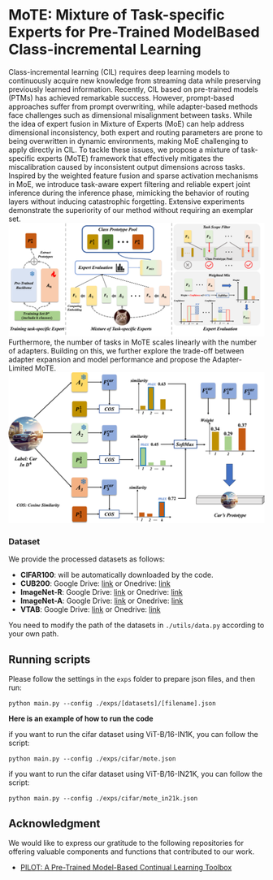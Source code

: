 # MoTE: Mixture of Task-specific Experts for Pre-Trained ModelBased Class-incremental Learning

Class-incremental learning (CIL) requires deep learning models to continuously acquire new knowledge from streaming data while preserving previously learned information. Recently, CIL based on pre-trained models (PTMs) has achieved remarkable success. However, prompt-based approaches suffer from prompt overwriting, while adapter-based methods face challenges such as dimensional misalignment between tasks. While the idea of expert fusion in Mixture of Experts (MoE) can help address dimensional inconsistency, both expert and routing parameters are prone to being overwritten in dynamic environments, making MoE challenging to apply directly in CIL. To tackle these issues, we propose a mixture of task-specific experts (MoTE) framework that effectively mitigates the miscalibration caused by inconsistent output dimensions across tasks. Inspired by the weighted feature fusion and sparse activation mechanisms in MoE, we introduce task-aware expert filtering and reliable expert joint inference during the inference phase, mimicking the behavior of routing layers without inducing catastrophic forgetting. Extensive experiments demonstrate the superiority of our method without requiring an exemplar set. 
<img src='resources/mote.png' width='900'>
Furthermore, the number of tasks in MoTE scales linearly with the number of adapters. Building on this, we further explore the trade-off between adapter expansion and model performance and propose the Adapter-Limited MoTE.
<img src='resources/adapter_limited.png' width='900'>

### Dataset
We provide the processed datasets as follows:
- **CIFAR100**: will be automatically downloaded by the code.
- **CUB200**:  Google Drive: [link](https://drive.google.com/file/d/1XbUpnWpJPnItt5zQ6sHJnsjPncnNLvWb/view?usp=sharing) or Onedrive: [link](https://entuedu-my.sharepoint.com/:u:/g/personal/n2207876b_e_ntu_edu_sg/EVV4pT9VJ9pBrVs2x0lcwd0BlVQCtSrdbLVfhuajMry-lA?e=L6Wjsc)
- **ImageNet-R**: Google Drive: [link](https://drive.google.com/file/d/1SG4TbiL8_DooekztyCVK8mPmfhMo8fkR/view?usp=sharing) or Onedrive: [link](https://entuedu-my.sharepoint.com/:u:/g/personal/n2207876b_e_ntu_edu_sg/EU4jyLL29CtBsZkB6y-JSbgBzWF5YHhBAUz1Qw8qM2954A?e=hlWpNW)
- **ImageNet-A**: Google Drive: [link](https://drive.google.com/file/d/19l52ua_vvTtttgVRziCZJjal0TPE9f2p/view?usp=sharing) or Onedrive: [link](https://entuedu-my.sharepoint.com/:u:/g/personal/n2207876b_e_ntu_edu_sg/ERYi36eg9b1KkfEplgFTW3gBg1otwWwkQPSml0igWBC46A?e=NiTUkL)
- **VTAB**: Google Drive: [link](https://drive.google.com/file/d/1xUiwlnx4k0oDhYi26KL5KwrCAya-mvJ_/view?usp=sharing) or Onedrive: [link](https://entuedu-my.sharepoint.com/:u:/g/personal/n2207876b_e_ntu_edu_sg/EQyTP1nOIH5PrfhXtpPgKQ8BlEFW2Erda1t7Kdi3Al-ePw?e=Yt4RnV)

You need to modify the path of the datasets in `./utils/data.py`  according to your own path.


## Running scripts

Please follow the settings in the `exps` folder to prepare json files, and then run:

```
python main.py --config ./exps/[datasets]/[filename].json
```

**Here is an example of how to run the code** 

if you want to run the cifar dataset using ViT-B/16-IN1K, you can follow the script: 
```
python main.py --config ./exps/cifar/mote.json
```

if you want to run the cifar dataset using ViT-B/16-IN21K, you can follow the script: 
```
python main.py --config ./exps/cifar/mote_in21k.json
```


## Acknowledgment

We would like to express our gratitude to the following repositories for offering valuable components and functions that contributed to our work.

- [PILOT: A Pre-Trained Model-Based Continual Learning Toolbox](https://github.com/sun-hailong/LAMDA-PILOT)